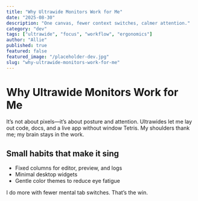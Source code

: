 ```yaml
---
title: "Why Ultrawide Monitors Work for Me"
date: "2025-08-30"
description: "One canvas, fewer context switches, calmer attention."
category: "dev"
tags: ["ultrawide", "focus", "workflow", "ergonomics"]
author: "Allie"
published: true
featured: false
featured_image: "/placeholder-dev.jpg"
slug: "why-ultrawide-monitors-work-for-me"
---
```


# Why Ultrawide Monitors Work for Me

It’s not about pixels—it’s about posture and attention. Ultrawides let me lay out code, docs, and a live app without window Tetris. My shoulders thank me; my brain stays in the work.

## Small habits that make it sing

- Fixed columns for editor, preview, and logs
- Minimal desktop widgets
- Gentle color themes to reduce eye fatigue

I do more with fewer mental tab switches. That’s the win.

